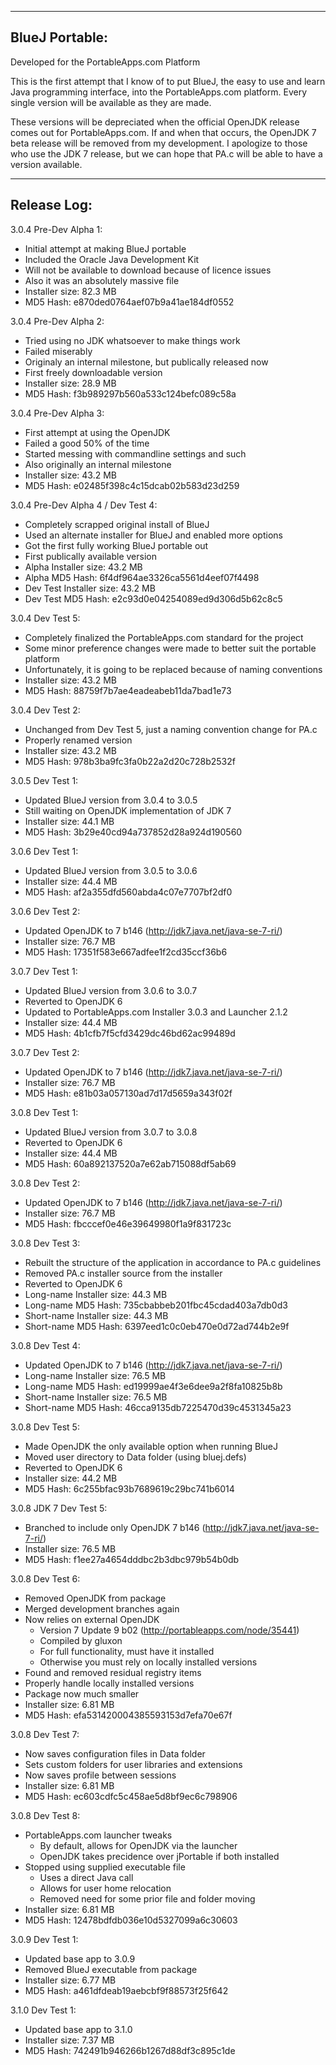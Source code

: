 -----------------
BlueJ Portable:
-----------------
Developed for the PortableApps.com Platform

This is the first attempt that I know of to put BlueJ, the easy to use and learn Java programming interface, into the PortableApps.com platform. Every single version will be available as they are made.

These versions will be depreciated when the official OpenJDK release comes out for PortableApps.com. If and when that occurs, the OpenJDK 7 beta release will be removed from my development. I apologize to those who use the JDK 7 release, but we can hope that PA.c will be able to have a version available.

-----------------
Release Log:
-----------------
3.0.4 Pre-Dev Alpha 1:
- Initial attempt at making BlueJ portable
- Included the Oracle Java Development Kit
- Will not be available to download because of licence issues
- Also it was an absolutely massive file
- Installer size: 82.3 MB
- MD5 Hash: e870ded0764aef07b9a41ae184df0552

3.0.4 Pre-Dev Alpha 2:
- Tried using no JDK whatsoever to make things work
- Failed miserably
- Originaly an internal milestone, but publically released now
- First freely downloadable version
- Installer size: 28.9 MB
- MD5 Hash: f3b989297b560a533c124befc089c58a

3.0.4 Pre-Dev Alpha 3:
- First attempt at using the OpenJDK
- Failed a good 50% of the time
- Started messing with commandline settings and such
- Also originally an internal milestone
- Installer size: 43.2 MB
- MD5 Hash: e02485f398c4c15dcab02b583d23d259

3.0.4 Pre-Dev Alpha 4 / Dev Test 4:
- Completely scrapped original install of BlueJ
- Used an alternate installer for BlueJ and enabled more options
- Got the first fully working BlueJ portable out
- First publically available version
- Alpha Installer size: 43.2 MB
- Alpha MD5 Hash: 6f4df964ae3326ca5561d4eef07f4498
- Dev Test Installer size: 43.2 MB
- Dev Test MD5 Hash: e2c93d0e04254089ed9d306d5b62c8c5

3.0.4 Dev Test 5:
- Completely finalized the PortableApps.com standard for the project
- Some minor preference changes were made to better suit the portable platform
- Unfortunately, it is going to be replaced because of naming conventions
- Installer size: 43.2 MB
- MD5 Hash: 88759f7b7ae4eadeabeb11da7bad1e73
 
3.0.4 Dev Test 2:
- Unchanged from Dev Test 5, just a naming convention change for PA.c
- Properly renamed version
- Installer size: 43.2 MB
- MD5 Hash: 978b3ba9fc3fa0b22a2d20c728b2532f

3.0.5 Dev Test 1:
- Updated BlueJ version from 3.0.4 to 3.0.5
- Still waiting on OpenJDK implementation of JDK 7
- Installer size: 44.1 MB
- MD5 Hash: 3b29e40cd94a737852d28a924d190560

3.0.6 Dev Test 1:
- Updated BlueJ version from 3.0.5 to 3.0.6
- Installer size: 44.4 MB
- MD5 Hash: af2a355dfd560abda4c07e7707bf2df0

3.0.6 Dev Test 2:
- Updated OpenJDK to 7 b146 (http://jdk7.java.net/java-se-7-ri/)
- Installer size: 76.7 MB
- MD5 Hash: 17351f583e667adfee1f2cd35ccf36b6

3.0.7 Dev Test 1:
- Updated BlueJ version from 3.0.6 to 3.0.7
- Reverted to OpenJDK 6
- Updated to PortableApps.com Installer 3.0.3 and Launcher 2.1.2
- Installer size: 44.4 MB
- MD5 Hash: 4b1cfb7f5cfd3429dc46bd62ac99489d

3.0.7 Dev Test 2:
- Updated OpenJDK to 7 b146 (http://jdk7.java.net/java-se-7-ri/)
- Installer size: 76.7 MB
- MD5 Hash: e81b03a057130ad7d17d5659a343f02f

3.0.8 Dev Test 1:
- Updated BlueJ version from 3.0.7 to 3.0.8
- Reverted to OpenJDK 6
- Installer size: 44.4 MB
- MD5 Hash: 60a892137520a7e62ab715088df5ab69

3.0.8 Dev Test 2:
- Updated OpenJDK to 7 b146 (http://jdk7.java.net/java-se-7-ri/)
- Installer size: 76.7 MB
- MD5 Hash: fbcccef0e46e39649980f1a9f831723c

3.0.8 Dev Test 3:
- Rebuilt the structure of the application in accordance to PA.c guidelines
- Removed PA.c installer source from the installer
- Reverted to OpenJDK 6
- Long-name Installer size: 44.3 MB
- Long-name MD5 Hash: 735cbabbeb201fbc45cdad403a7db0d3
- Short-name Installer size: 44.3 MB
- Short-name MD5 Hash: 6397eed1c0c0eb470e0d72ad744b2e9f

3.0.8 Dev Test 4:
- Updated OpenJDK to 7 b146 (http://jdk7.java.net/java-se-7-ri/)
- Long-name Installer size: 76.5 MB
- Long-name MD5 Hash: ed19999ae4f3e6dee9a2f8fa10825b8b
- Short-name Installer size: 76.5 MB
- Short-name MD5 Hash: 46cca9135db7225470d39c4531345a23

3.0.8 Dev Test 5:
- Made OpenJDK the only available option when running BlueJ
- Moved user directory to Data folder (using bluej.defs)
- Reverted to OpenJDK 6
- Installer size: 44.2 MB
- MD5 Hash: 6c255bfac93b7689619c29bc741b6014

3.0.8 JDK 7 Dev Test 5:
- Branched to include only OpenJDK 7 b146 (http://jdk7.java.net/java-se-7-ri/)
- Installer size: 76.5 MB
- MD5 Hash: f1ee27a4654dddbc2b3dbc979b54b0db

3.0.8 Dev Test 6:
- Removed OpenJDK from package
- Merged development branches again
- Now relies on external OpenJDK
	+ Version 7 Update 9 b02 (http://portableapps.com/node/35441)
	+ Compiled by gluxon
	+ For full functionality, must have it installed
	+ Otherwise you must rely on locally installed versions
- Found and removed residual registry items
- Properly handle locally installed versions
- Package now much smaller
- Installer size: 6.81 MB
- MD5 Hash: efa531420004385593153d7efa70e67f

3.0.8 Dev Test 7:
- Now saves configuration files in Data folder
- Sets custom folders for user libraries and extensions
- Now saves profile between sessions
- Installer size: 6.81 MB
- MD5 Hash: ec603cdfc5c458ae5d8bf9ec6c798906

3.0.8 Dev Test 8:
- PortableApps.com launcher tweaks
	+ By default, allows for OpenJDK via the launcher
	+ OpenJDK takes precidence over jPortable if both installed
- Stopped using supplied executable file
	+ Uses a direct Java call
	+ Allows for user home relocation
	+ Removed need for some prior file and folder moving
- Installer size: 6.81 MB
- MD5 Hash: 12478bdfdb036e10d5327099a6c30603

3.0.9 Dev Test 1:
- Updated base app to 3.0.9
- Removed BlueJ executable from package
- Installer size: 6.77 MB
- MD5 Hash: a461dfdeab19aebcbf9f88573f25f642

3.1.0 Dev Test 1:
- Updated base app to 3.1.0
- Installer size: 7.37 MB
- MD5 Hash: 742491b946266b1267d88df3c895c1de
